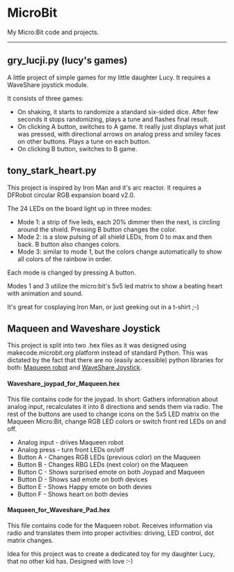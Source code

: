 # MicroBit
My Micro:Bit code and projects.

---

## gry_lucji.py (lucy's games)
A little project of simple games for my little daughter Lucy. It requires a WaveShare joystick module.

It consists of three games:

* On shaking, it starts to randomize a standard six-sided dice. After few seconds it stops randomizing, plays a tune and flashes final result.
* On clicking A button, switches to A game. It really just displays what just was pressed, with directional arrows on analog press and smiley faces on other buttons. Plays a tune on each button.
* On clicking B button, switches to B game.

## tony_stark_heart.py
This project is inspired by Iron Man and it's arc reactor. It requires a DFRobot circular RGB expansion board v2.0.

The 24 LEDs on the board light up in three modes:

* Mode 1: a strip of five leds, each 20% dimmer then the next, is circling around the shield. Pressing B button changes the color.
* Mode 2: is a slow pulsing of all shield LEDs, from 0 to max and then back. B button also changes colors.
* Mode 3: similar to mode 1, but the colors change automatically to show all colors of the rainbow in order.

Each mode is changed by pressing A button.

Modes 1 and 3 utilize the micro:bit's 5v5 led matrix to show a beating heart with animation and sound.

It's great for cosplaying Iron Man, or just geeking out in a t-shirt ;-)

## Maqueen and Waveshare Joystick

This project is split into two .hex files as it was designed using makecode.microbit.org platform instead of standard Python. This was dictated by the fact that there are no (easily accessible) python libraries for both: [Maqueen robot](https://wiki.dfrobot.com/micro_Maqueen_for_micro_bit_SKU_ROB0148-E) and [WaveShare Joystick](https://www.waveshare.com/wiki/Joystick_for_micro:bit).

#### Waveshare_joypad_for_Maqueen.hex

This file contains code for the joypad. In short: Gathers information about analog input, recalculates it into 8 directions and sends them via radio. The rest of the buttons are used to change icons on the 5x5 LED matrix on the Maqueen Micro:Bit, change RGB LED colors or switch front red LEDs on and off.

- Analog input - drives Maqueen robot
- Analog press - turn front LEDs on/off
- Button A - Changes RGB LEDs (previous color) on the Maqueen
- Button B - Changes RBG LEDs (next color) on the Maqueen
- Button C - Shows surprised emote on both Joypad and Maqueen
- Button D - Shows sad emote on both devices
- Button E - Shows Happy emote on both devies
- Button F - Shows heart on both devies

#### Maqueen_for_Waveshare_Pad.hex

This file contains code for the Maqueen robot. Receives information via radio and translates them into proper activities: driving, LED control, dot matrix changes.

Idea for this project was to create a dedicated toy for my daughter Lucy, that no other kid has. Designed with love :-)
